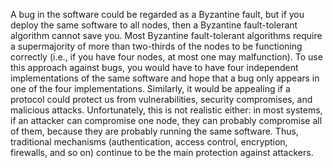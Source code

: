 A bug in the software could be regarded as a Byzantine fault, but if you deploy the same software to
all nodes, then a Byzantine fault-tolerant algorithm cannot save you. Most Byzantine fault-tolerant
algorithms require a supermajority of more than two-thirds of the nodes to be functioning correctly
(i.e., if you have four nodes, at most one may malfunction). To use this approach against bugs, you
would have to have four independent implementations of the same software and hope that a bug only
appears in one of the four implementations. 
Similarly, it would be appealing if a protocol could protect us from vulnerabilities, security
compromises, and malicious attacks. Unfortunately, this is not realistic either: in most systems, if
an attacker can compromise one node, they can probably compromise all of them, because they are
probably running the same software. Thus, traditional mechanisms (authentication, access control,
encryption, firewalls, and so on) continue to be the main protection against attackers.